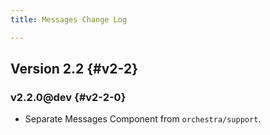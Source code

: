 ```yaml
---
title: Messages Change Log

---
```


## Version 2.2 {#v2-2}

### v2.2.0@dev {#v2-2-0}

* Separate Messages Component from `orchestra/support`.
